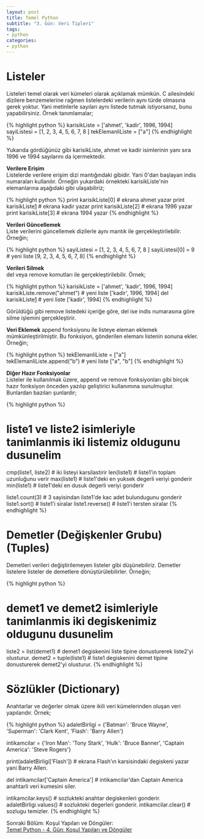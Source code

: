 ```yaml
---
layout: post
title: Temel Python
subtitle: "3. Gün: Veri Tipleri"
tags:
- python
categories:
- python
---
```


# **Listeler**  
Listeleri temel olarak veri kümeleri olarak açıklamak mümkün. C ailesindeki dizilere benzemelerine rağmen listelerdeki verilerin aynı türde olmasına gerek yoktur. Yani metinlerle sayıları aynı listede tutmak istiyorsanız, bunu yapabilirsiniz. Örnek tanımlamalar;  

{% highlight python %}
karisikListe = ['ahmet', 'kadir', 1996, 1994]
sayiListesi = [1, 2, 3, 4, 5, 6, 7, 8 ]
tekElemanliListe = ["a"]
{% endhighlight %}    

Yukarıda gördüğünüz gibi karisikListe, ahmet ve kadir isimlerinin yanı sıra 1996 ve 1994 sayılarını da içermektedir.  

**Verilere Erişim**  
Listelerde verilere erişim dizi mantığındaki gibidir. Yani 0'dan başlayan indis numaraları kullanılır. Örneğin yukardaki örnekteki karisikListe'nin elemanlarına aşağıdaki gibi ulaşabiliriz;  

{% highlight python %}
print karisikListe[0] # ekrana ahmet yazar
print karisikListe[1] # ekrana kadir yazar
print karisikListe[2] # ekrana 1996 yazar
print karisikListe[3] # ekrana 1994 yazar
{% endhighlight %}   

**Verileri Güncellemek**  
Liste verilerini güncellemek dizilerle aynı mantık ile gerçekleştirilebilir. Örneğin;  

{% highlight python %}
sayiListesi = [1, 2, 3, 4, 5, 6, 7, 8 ]
sayiListesi[0] = 9 # yeni liste [9, 2, 3, 4, 5, 6, 7, 8]
{% endhighlight %}

**Verileri Silmek**  
del veya remove komutları ile gerçekleştirilebilir. Örnek;  

{% highlight python %}
karisikListe = ['ahmet', 'kadir', 1996, 1994]
karisikListe.remove("ahmet") # yeni liste ['kadir', 1996, 1994]
del karisikListe[1] # yeni liste ['kadir', 1994]
{% endhighlight %}  

Görüldüğü gibi remove listedeki içeriğe göre, del ise indis numarasına göre silme işlemini gerçekleştirir.  

**Veri Eklemek**
append fonksiyonu ile listeye eleman eklemek mümkünleştirilmiştir. Bu fonksiyon, gönderilen elemanı listenin sonuna ekler. Örneğin;  

{% highlight python %}
tekElemanliListe = ["a"]
tekElemanliListe.append("b") # yeni liste ["a", "b"]
{% endhighlight %}  

**Diğer Hazır Fonksiyonlar**  
Listeler ile kullanılmak üzere, append ve remove fonksiyonları gibi birçok hazır fonksiyon önceden yazılıp geliştirici kullanımına sunulmuştur. Bunlardan bazıları şunlardır;  

{% highlight python %}
# liste1 ve liste2 isimleriyle tanimlanmis iki listemiz oldugunu dusunelim

cmp(liste1, liste2)  # iki listeyi karsilastirir
len(liste1)          # liste1'in toplam uzunluğunu verir
max(liste1)          # liste1'deki en yuksek degerli veriyi gonderir
min(liste1)          # liste1'deki en dusuk degerli veriyi gonderir

liste1.count(3)      # 3 sayisindan liste1'de kac adet bulundugunu gonderir
liste1.sort()        # liste1'i siralar
liste1.reverse()     # liste1'i tersten siralar
{% endhighlight %}  

# **Demetler (Değişkenler Grubu) (Tuples)**  
Demetleri verileri değiştirilemeyen listeler gibi düşünebiliriz. Demetler listelere listeler de demetlere dönüştürülebilirler. Örneğin;  

{% highlight python %}
# demet1 ve demet2 isimleriyle tanimlanmis iki degiskenimiz oldugunu dusunelim

liste2 = list(demet1) # demet1 degiskenini liste tipine donusturerek liste2'yi olusturur.
demet2 = tuple(liste1) # liste1 degiskenini demet tipine donusturerek demet2'yi olusturur.
{% endhighlight %}  

# **Sözlükler (Dictionary)**  
Anahtarlar ve değerler olmak üzere ikili veri kümelerinden oluşan veri yapılarıdır. Örnek;  

{% highlight python %}
adaletBirligi = {'Batman': 'Bruce Wayne',
                'Superman': 'Clark Kent',
                'Flash': 'Barry Allen'}

intikamcilar = {'Iron Man': 'Tony Stark',
                'Hulk': 'Bruce Banner',
                'Captain America': 'Steve Rogers'}

print(adaletBirligi['Flash']) # ekrana Flash'ın karsisindaki degiskeni yazar yani Barry Allen.

del intikamcilar['Captain America'] # intikamcilar'dan Captain America anahtarli veri kumesini siler.

intikamcilar.keys() # sozlukteki anahtar degiskenleri gonderir.
adaletBirligi.values() # sozlukteki degerleri gonderir.
intikamcilar.clear() # sozlugu temizler.
{% endhighlight %}

Sonraki Bölüm: Koşul Yapıları ve Döngüler:  
[Temel Python - 4. Gün: Koşul Yapıları ve Döngüler][1]  

[1]: /python/2015/10/13/temel-python-dorduncu-gun-kosul-yapilari-ve-donguler.html
